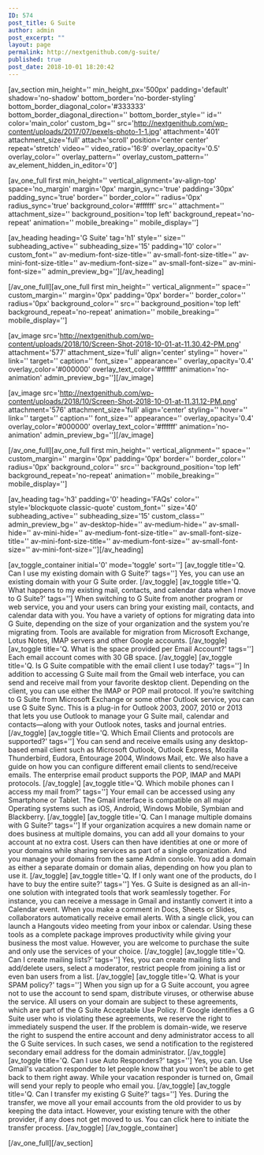 ```yaml
---
ID: 574
post_title: G Suite
author: admin
post_excerpt: ""
layout: page
permalink: http://nextgenithub.com/g-suite/
published: true
post_date: 2018-10-01 18:20:42
---
```

[av_section min_height='' min_height_px='500px' padding='default' shadow='no-shadow' bottom_border='no-border-styling' bottom_border_diagonal_color='#333333' bottom_border_diagonal_direction='' bottom_border_style='' id='' color='main_color' custom_bg='' src='http://nextgenithub.com/wp-content/uploads/2017/07/pexels-photo-1-1.jpg' attachment='401' attachment_size='full' attach='scroll' position='center center' repeat='stretch' video='' video_ratio='16:9' overlay_opacity='0.5' overlay_color='' overlay_pattern='' overlay_custom_pattern='' av_element_hidden_in_editor='0']

[av_one_full first min_height='' vertical_alignment='av-align-top' space='no_margin' margin='0px' margin_sync='true' padding='30px' padding_sync='true' border='' border_color='' radius='0px' radius_sync='true' background_color='#ffffff' src='' attachment='' attachment_size='' background_position='top left' background_repeat='no-repeat' animation='' mobile_breaking='' mobile_display='']

[av_heading heading='G Suite' tag='h1' style='' size='' subheading_active='' subheading_size='15' padding='10' color='' custom_font='' av-medium-font-size-title='' av-small-font-size-title='' av-mini-font-size-title='' av-medium-font-size='' av-small-font-size='' av-mini-font-size='' admin_preview_bg=''][/av_heading]

[/av_one_full][av_one_full first min_height='' vertical_alignment='' space='' custom_margin='' margin='0px' padding='0px' border='' border_color='' radius='0px' background_color='' src='' background_position='top left' background_repeat='no-repeat' animation='' mobile_breaking='' mobile_display='']

[av_image src='http://nextgenithub.com/wp-content/uploads/2018/10/Screen-Shot-2018-10-01-at-11.30.42-PM.png' attachment='577' attachment_size='full' align='center' styling='' hover='' link='' target='' caption='' font_size='' appearance='' overlay_opacity='0.4' overlay_color='#000000' overlay_text_color='#ffffff' animation='no-animation' admin_preview_bg=''][/av_image]

[av_image src='http://nextgenithub.com/wp-content/uploads/2018/10/Screen-Shot-2018-10-01-at-11.31.12-PM.png' attachment='576' attachment_size='full' align='center' styling='' hover='' link='' target='' caption='' font_size='' appearance='' overlay_opacity='0.4' overlay_color='#000000' overlay_text_color='#ffffff' animation='no-animation' admin_preview_bg=''][/av_image]

[/av_one_full][av_one_full first min_height='' vertical_alignment='' space='' custom_margin='' margin='0px' padding='0px' border='' border_color='' radius='0px' background_color='' src='' background_position='top left' background_repeat='no-repeat' animation='' mobile_breaking='' mobile_display='']

[av_heading tag='h3' padding='0' heading='FAQs' color='' style='blockquote classic-quote' custom_font='' size='40' subheading_active='' subheading_size='15' custom_class='' admin_preview_bg='' av-desktop-hide='' av-medium-hide='' av-small-hide='' av-mini-hide='' av-medium-font-size-title='' av-small-font-size-title='' av-mini-font-size-title='' av-medium-font-size='' av-small-font-size='' av-mini-font-size=''][/av_heading]

[av_toggle_container initial='0' mode='toggle' sort='']
[av_toggle title='Q. Can I use my existing domain with G Suite?' tags='']
Yes, you can use an existing domain with your G Suite order.
[/av_toggle]
[av_toggle title='Q. What happens to my existing mail, contacts, and calendar data when I move to G Suite?' tags='']
When switching to G Suite from another program or web service, you and your users can bring your existing mail, contacts, and calendar data with you. You have a variety of options for migrating data into G Suite, depending on the size of your organization and the system you're migrating from. Tools are available for migration from Microsoft Exchange, Lotus Notes, IMAP servers and other Google accounts.
[/av_toggle]
[av_toggle title='Q. What is the space provided per Email Account?' tags='']
Each email account comes with 30 GB space.
[/av_toggle]
[av_toggle title='Q. Is G Suite compatible with the email client I use today?' tags='']
In addition to accessing G Suite mail from the Gmail web interface, you can send and receive mail from your favorite desktop client. Depending on the client, you can use either the IMAP or POP mail protocol. If you’re switching to G Suite from Microsoft Exchange or some other Outlook service, you can use G Suite Sync. This is a plug-in for Outlook 2003, 2007, 2010 or 2013 that lets you use Outlook to manage your G Suite mail, calendar and contacts—along with your Outlook notes, tasks and journal entries.
[/av_toggle]
[av_toggle title='Q. Which Email Clients and protocols are supported?' tags='']
You can send and receive emails using any desktop-based email client such as Microsoft Outlook, Outlook Express, Mozilla Thunderbird, Eudora, Entourage 2004, Windows Mail, etc. We also have a guide on how you can configure different email clients to send/receive emails. The enterprise email product supports the POP, IMAP and MAPI protocols.
[/av_toggle]
[av_toggle title='Q. Which mobile phones can I access my mail from?' tags='']
Your email can be accessed using any Smartphone or Tablet. The Gmail interface is compatible on all major Operating systems such as iOS, Android, Windows Mobile, Symbian and Blackberry.
[/av_toggle]
[av_toggle title='Q. Can I manage multiple domains with G Suite?' tags='']
If your organization acquires a new domain name or does business at multiple domains, you can add all your domains to your account at no extra cost. Users can then have identities at one or more of your domains while sharing services as part of a single organization. And you manage your domains from the same Admin console. You add a domain as either a separate domain or domain alias, depending on how you plan to use it.
[/av_toggle]
[av_toggle title='Q. If I only want one of the products, do I have to buy the entire suite?' tags='']
Yes. G Suite is designed as an all-in-one solution with integrated tools that work seamlessly together. For instance, you can receive a message in Gmail and instantly convert it into a Calendar event. When you make a comment in Docs, Sheets or Slides, collaborators automatically receive email alerts. With a single click, you can launch a Hangouts video meeting from your inbox or calendar. Using these tools as a complete package improves productivity while giving your business the most value. However, you are welcome to purchase the suite and only use the services of your choice.
[/av_toggle]
[av_toggle title='Q. Can I create mailing lists?' tags='']
Yes, you can create mailing lists and add/delete users, select a moderator, restrict people from joining a list or even ban users from a list.
[/av_toggle]
[av_toggle title='Q. What is your SPAM policy?' tags='']
When you sign up for a G Suite account, you agree not to use the account to send spam, distribute viruses, or otherwise abuse the service. All users on your domain are subject to these agreements, which are part of the G Suite Acceptable Use Policy. If Google identifies a G Suite user who is violating these agreements, we reserve the right to immediately suspend the user. If the problem is domain-wide, we reserve the right to suspend the entire account and deny administrator access to all the G Suite services. In such cases, we send a notification to the registered secondary email address for the domain administrator.
[/av_toggle]
[av_toggle title='Q. Can I use Auto Responders?' tags='']
Yes, you can. Use Gmail's vacation responder to let people know that you won't be able to get back to them right away. While your vacation responder is turned on, Gmail will send your reply to people who email you.
[/av_toggle]
[av_toggle title='Q. Can I transfer my existing G Suite?' tags='']
Yes. During the transfer, we move all your email accounts from the old provider to us by keeping the data intact. However, your existing tenure with the other provider, if any does not get moved to us. You can click <a id="tt_faq" class="gapps-transfer-token-link"></a>here to initiate the transfer process.
[/av_toggle]
[/av_toggle_container]

[/av_one_full][/av_section]